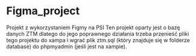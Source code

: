 # Figma_project
Projekt z wykorzystaniem Figmy na PSI
Ten projekt oparty jest o bazę danych ZTM dlatego do jego poprawnego działania trzeba przenieść pliki tego projektu do xampa
i wgrać plik ztm.sql (który znajduje się w folderze database) do phpmyadmin (jeśli jest na xampie).
